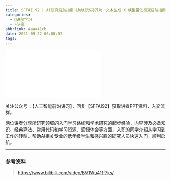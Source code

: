 ```yaml
---
title: SFFAI 92 | AI研究启航指南《矣晓沅&孙其功：文本生成 X 模型量化研究启航指南》
categories:
  - 🌙进阶学习
  - ⭐讲座
abbrlink: 4aaa41cb
date: 2021-09-22 06:00:52
tags:
---
```


<iframe src="//player.bilibili.com/player.html?aid=505697741&bvid=BV1Wu411f7ks&cid=412616546&p=1" scrolling="no" border="0" frameborder="no" framespacing="0" allowfullscreen="true"> </iframe>

<!--more-->

关注公众号：【人工智能前沿讲习】，回复【SFFAI92】获取讲者PPT资料，入交流群。

两位讲者分享所研究领域的入门学习路线和学术研究的起步经验，内容涉及必备知识、经典算法、常用代码和学习资源、感悟体会等方面，入职的同学介绍从学习到工作的转型，帮助AI相关专业的低年级学生和感兴趣的研究人员快速入门，顺利启航。

***

### 参考资料

> <https://www.bilibili.com/video/BV1Wu411f7ks/>
